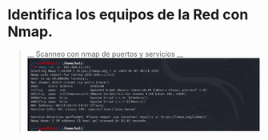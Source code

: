 
# Identifica los equipos de la Red con Nmap.

>__ Scanneo con nmap de puertos y servicios __
![Equipos en la red](/img/pps-7-4.png)


